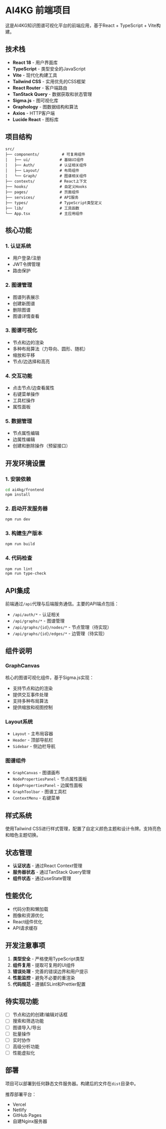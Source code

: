 # AI4KG 前端项目

这是AI4KG知识图谱可视化平台的前端应用，基于React + TypeScript + Vite构建。

## 技术栈

- **React 18** - 用户界面库
- **TypeScript** - 类型安全的JavaScript
- **Vite** - 现代化构建工具
- **Tailwind CSS** - 实用优先的CSS框架
- **React Router** - 客户端路由
- **TanStack Query** - 数据获取和状态管理
- **Sigma.js** - 图可视化库
- **Graphology** - 图数据结构和算法
- **Axios** - HTTP客户端
- **Lucide React** - 图标库

## 项目结构

```
src/
├── components/          # 可复用组件
│   ├── ui/             # 基础UI组件
│   ├── Auth/           # 认证相关组件
│   ├── Layout/         # 布局组件
│   └── Graph/          # 图谱相关组件
├── contexts/           # React上下文
├── hooks/              # 自定义Hooks
├── pages/              # 页面组件
├── services/           # API服务
├── types/              # TypeScript类型定义
├── lib/                # 工具函数
└── App.tsx             # 主应用组件
```

## 核心功能

### 1. 认证系统
- 用户登录/注册
- JWT令牌管理
- 路由保护

### 2. 图谱管理
- 图谱列表展示
- 创建新图谱
- 删除图谱
- 图谱详情查看

### 3. 图谱可视化
- 节点和边的渲染
- 多种布局算法（力导向、圆形、随机）
- 缩放和平移
- 节点/边选择和高亮

### 4. 交互功能
- 点击节点/边查看属性
- 右键菜单操作
- 工具栏操作
- 属性面板

### 5. 数据管理
- 节点属性编辑
- 边属性编辑
- 创建和删除操作（预留接口）

## 开发环境设置

### 1. 安装依赖
```bash
cd ai4kg/frontend
npm install
```

### 2. 启动开发服务器
```bash
npm run dev
```

### 3. 构建生产版本
```bash
npm run build
```

### 4. 代码检查
```bash
npm run lint
npm run type-check
```

## API集成

前端通过`/api`代理与后端服务通信。主要的API端点包括：

- `/api/auth/*` - 认证相关
- `/api/graphs/*` - 图谱管理
- `/api/graphs/{id}/nodes/*` - 节点管理（待实现）
- `/api/graphs/{id}/edges/*` - 边管理（待实现）

## 组件说明

### GraphCanvas
核心的图谱可视化组件，基于Sigma.js实现：
- 支持节点和边的渲染
- 提供交互事件处理
- 支持多种布局算法
- 提供缩放和视图控制

### Layout系统
- `Layout` - 主布局容器
- `Header` - 顶部导航栏
- `Sidebar` - 侧边栏导航

### 图谱组件
- `GraphCanvas` - 图谱画布
- `NodePropertiesPanel` - 节点属性面板
- `EdgePropertiesPanel` - 边属性面板
- `GraphToolbar` - 图谱工具栏
- `ContextMenu` - 右键菜单

## 样式系统

使用Tailwind CSS进行样式管理，配置了自定义颜色主题和设计令牌。支持亮色和暗色主题切换。

## 状态管理

- **认证状态** - 通过React Context管理
- **服务器状态** - 通过TanStack Query管理
- **组件状态** - 通过useState管理

## 性能优化

- 代码分割和懒加载
- 图像和资源优化
- React组件优化
- API请求缓存

## 开发注意事项

1. **类型安全** - 严格使用TypeScript类型
2. **组件复用** - 提取可复用的UI组件
3. **错误处理** - 完善的错误边界和用户提示
4. **性能监控** - 避免不必要的重渲染
5. **代码规范** - 遵循ESLint和Prettier配置

## 待实现功能

- [ ] 节点和边的创建/编辑对话框
- [ ] 搜索和筛选功能
- [ ] 图谱导入/导出
- [ ] 批量操作
- [ ] 实时协作
- [ ] 高级分析功能
- [ ] 性能虚拟化

## 部署

项目可以部署到任何静态文件服务器。构建后的文件在`dist`目录中。

推荐部署平台：
- Vercel
- Netlify
- GitHub Pages
- 自建Nginx服务器